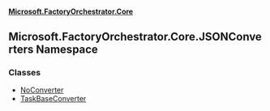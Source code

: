#### [Microsoft.FactoryOrchestrator.Core](./Microsoft-FactoryOrchestrator-Core.md 'Microsoft.FactoryOrchestrator.Core')
## Microsoft.FactoryOrchestrator.Core.JSONConverters Namespace
### Classes
- [NoConverter](./Microsoft-FactoryOrchestrator-Core-JSONConverters-NoConverter.md 'Microsoft.FactoryOrchestrator.Core.JSONConverters.NoConverter')
- [TaskBaseConverter](./Microsoft-FactoryOrchestrator-Core-JSONConverters-TaskBaseConverter.md 'Microsoft.FactoryOrchestrator.Core.JSONConverters.TaskBaseConverter')
